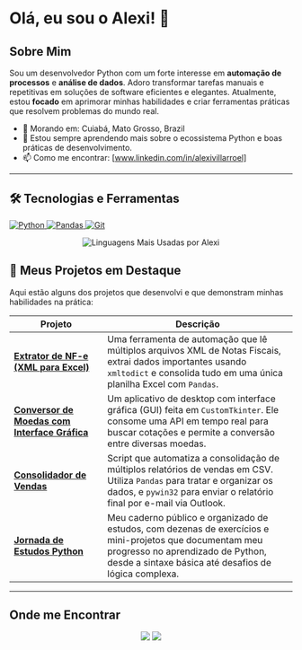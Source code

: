 # Olá, eu sou o Alexi! 👋

## Sobre Mim

Sou um desenvolvedor Python com um forte interesse em **automação de processos** e **análise de dados**. Adoro transformar tarefas manuais e repetitivas em soluções de software eficientes e elegantes. Atualmente, estou **focado** em aprimorar minhas habilidades e criar ferramentas práticas que resolvem problemas do mundo real.

- 📍 Morando em: Cuiabá, Mato Grosso, Brazil
- 🌱 Estou sempre aprendendo mais sobre o ecossistema Python e boas práticas de desenvolvimento.
- 📫 Como me encontrar: [www.linkedin.com/in/alexivillarroel]

---

## 🛠️ Tecnologias e Ferramentas

<p align="left">
  <a href="https://www.python.org" target="_blank"> 
    <img src="https://img.shields.io/badge/Python-3776AB?style=for-the-badge&logo=python&logoColor=white" alt="Python"/> 
  </a>
  <a href="https://pandas.pydata.org/" target="_blank"> 
    <img src="https://img.shields.io/badge/Pandas-150458?style=for-the-badge&logo=pandas&logoColor=white" alt="Pandas"/> 
  </a>
  <a href="https://git-scm.com/" target="_blank"> 
    <img src="https://img.shields.io/badge/GIT-E44C30?style=for-the-badge&logo=git&logoColor=white" alt="Git"/> 
  </a>
</p>
<p align="center">
  <img src="https://github-readme-stats.vercel.app/api/top-langs/?username=valexi25&layout=compact&theme=dracula&hide_border=true&locale=pt-br" alt="Linguagens Mais Usadas por Alexi" />
</p>

## 🚀 Meus Projetos em Destaque

Aqui estão alguns dos projetos que desenvolvi e que demonstram minhas habilidades na prática:

<table>
  <thead>
    <tr>
      <th width="33%">Projeto</th>
      <th width="67%">Descrição</th>
    </tr>
  </thead>
  <tbody>
    <tr>
      <td><a href="https://github.com/valexi25/automacao-nfe-xml-para-excel"><b>Extrator de NF-e (XML para Excel)</b></a></td>
      <td>Uma ferramenta de automação que lê múltiplos arquivos XML de Notas Fiscais, extrai dados importantes usando <code>xmltodict</code> e consolida tudo em uma única planilha Excel com <code>Pandas</code>.</td>
    </tr>
    <tr>
      <td><a href="https://github.com/valexi25/conversor-de-moedas-gui"><b>Conversor de Moedas com Interface Gráfica</b></a></td>
      <td>Um aplicativo de desktop com interface gráfica (GUI) feita em <code>CustomTkinter</code>. Ele consome uma API em tempo real para buscar cotações e permite a conversão entre diversas moedas.</td>
    </tr>
    <tr>
      <td><a href="https://github.com/valexi25/automacao-consolidar-vendas-excel"><b>Consolidador de Vendas</b></a></td>
      <td>Script que automatiza a consolidação de múltiplos relatórios de vendas em CSV. Utiliza <code>Pandas</code> para tratar e organizar os dados, e <code>pywin32</code> para enviar o relatório final por e-mail via Outlook.</td>
    </tr>
     <tr>
      <td><a href="https://github.com/valexi25/python-jornada-de-estudos"><b>Jornada de Estudos Python</b></a></td>
      <td>Meu caderno público e organizado de estudos, com dezenas de exercícios e mini-projetos que documentam meu progresso no aprendizado de Python, desde a sintaxe básica até desafios de lógica complexa.</td>
    </tr>
  </tbody>
</table>

---

## Onde me Encontrar

<p align="center">
  <a href="mailto:[villarroelalexi63@gmail.com]"><img src="https://img.shields.io/badge/Gmail-D14836?style=for-the-badge&logo=gmail&logoColor=white" /></a>
  <a href="[www.linkedin.com/in/alexivillarroel]"><img src="https://img.shields.io/badge/LinkedIn-0077B5?style=for-the-badge&logo=linkedin&logoColor=white" /></a>
</p>
